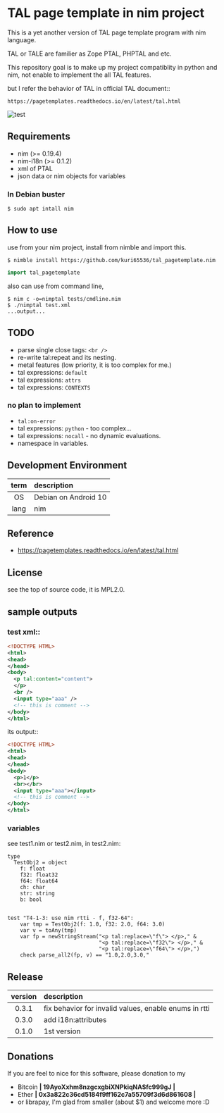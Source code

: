 TAL page template in nim project
===============================================================================
This is a yet another version of TAL page template program with
nim language.

TAL or TALE are familier as Zope PTAL, PHPTAL and etc.

This repository goal is to make up my project compatiblity in python and nim,
not enable to implement the all TAL features.

but I refer the behavior of TAL in official TAL document::

    https://pagetemplates.readthedocs.io/en/latest/tal.html


![test](https://github.com/kuri65536/tal_pagetemplate.nim/actions/workflows/main.yml/badge.svg)



Requirements
-----------------------------------------
- nim (>= 0.19.4)
- nim-i18n (>= 0.1.2)
- xml of PTAL
- json data or nim objects for variables


### In Debian buster
```shell
$ sudo apt intall nim
```


How to use
-----------------------------------------
use from your nim project, install from nimble and import this.

```shell
$ nimble install https://github.com/kuri65536/tal_pagetemplate.nim
```

```nim
import tal_pagetemplate
```


also can use from command line,

```shell
$ nim c -o=nimptal tests/cmdline.nim
$ ./nimptal test.xml
...output...
```


TODO
-----------------------------------------
- parse single close tags: `<br />`
- re-write tal:repeat and its nesting.
- metal features (low priority, it is too complex for me.)
- tal expressions: `default`
- tal expressions: `attrs`
- tal expressions: `CONTEXTS`

### no plan to implement
- `tal:on-error`
- tal expressions: `python` - too complex...
- tal expressions: `nocall` - no dynamic evaluations.
- namespace in variables.


Development Environment
-----------------------------------------

| term | description   |
|:----:|:--------------|
| OS   | Debian on Android 10 |
| lang | nim |



Reference
-----------------------------------------
- https://pagetemplates.readthedocs.io/en/latest/tal.html


License
-----------------------------------------
see the top of source code, it is MPL2.0.


sample outputs
-----------------------------------------
### test xml::

```xml
<!DOCTYPE HTML>
<html>
<head>
</head>
<body>
  <p tal:content="content">
  </p>
  <br />
  <input type="aaa" />
  <!-- this is comment -->
</body>
</html>
```

its output::

```xml
<!DOCTYPE HTML>
<html>
<head>
</head>
<body>
  <p>1</p>
  <br></br>
  <input type="aaa"></input>
  <!-- this is comment -->
</body>
</html>
```


### variables
see test1.nim or test2.nim, in test2.nim:

```
type
  TestObj2 = object
    f: float
    f32: float32
    f64: float64
    ch: char
    str: string
    b: bool


test "T4-1-3: use nim rtti - f, f32-64":
    var tmp = TestObj2(f: 1.0, f32: 2.0, f64: 3.0)
    var v = toAny(tmp)
    var fp = newStringStream("<p tal:replace=\"f\"> </p>," &
                             "<p tal:replace=\"f32\"> </p>," &
                             "<p tal:replace=\"f64\"> </p>,")
    check parse_all2(fp, v) == "1.0,2.0,3.0,"
```


Release
-----------------------------------------
| version | description |
|:-------:|:---|
| 0.3.1   | fix behavior for invalid values, enable enums in rtti |
| 0.3.0   | add i18n:attributes |
| 0.1.0   | 1st version |


Donations
---------------------
If you are feel to nice for this software, please donation to my

- Bitcoin **| 19AyoXxhm8nzgcxgbiXNPkiqNASfc999gJ |**
- Ether **| 0x3a822c36cd5184f9ff162c7a55709f3d6d861608 |**
- or librapay, I'm glad from smaller (about $1) and welcome more :D

<!--
vi: ft=markdown:et:fdm=marker
-->

